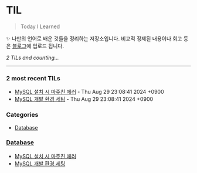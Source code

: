 # TIL
> Today I Learned

✨ 나만의 언어로 배운 것들을 정리하는 저장소입니다.
비교적 정제된 내용이나 회고 등은 [블로그](https://dev-jeongmin.tistory.com/)에 업로드 됩니다.


_2 TILs and counting..._

---

### 2 most recent TILs

- [MySQL 설치 시 마주친 에러](Database/MySQL-install-error.md) - Thu Aug 29 23:08:41 2024 +0900
- [MySQL 개발 환경 세팅](Database/MySQL-start-setting.md) - Thu Aug 29 23:08:41 2024 +0900

### Categories

- [Database](#Database)

### [Database](#Database)
- [MySQL 설치 시 마주친 에러](Database/MySQL-install-error.md)
- [MySQL 개발 환경 세팅](Database/MySQL-start-setting.md)


